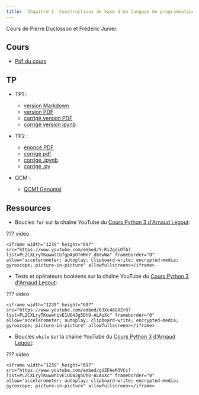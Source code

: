 ```yaml
---
title:  Chapitre 1  Constructions de base d'un langage de programmation
---
```




Cours de Pierre Duclosson et Frédéric Junier.


## Cours

* [Pdf du cours](chapitre1/cours/Chap1-Bases-Programmation-2021.pdf)


## TP 

* TP1 :
    * [version Markdown](chapitre1/TP1/1NSI-Chap1-Variables-TP1-git.md)
    * [version PDF](chapitre1/TP1/1NSI-Chap1-Variables-TP1-.pdf)
    * [corrigé version PDF](chapitre1/TP1/corrigé-TP1.pdf)
    * [corrigé version ipynb](chapitre1/TP1/corrigé-TP1.ipynb)
* TP2 :
    * [énoncé PDF](chapitre1/TP2/TP2.pdf)
    * [corrigé pdf](chapitre1/TP2/correction/Correction_TP2.pdf)
    * [corrigé .ipynb](chapitre1/TP2/correction/Correction_TP2.ipynb)
    * [corrigé .py](https://raw.githubusercontent.com/parc-nsi/premiere/main/docs/chapitre1/chapitre1/TP2/correction/Correction_TP2.py)

* QCM :
    * [QCM1 Genumsi](https://genumsi.inria.fr/qcm.php?h=e74b6446b2fb9380f06fe87ff3289bf4)

## Ressources


* Boucles `for` sur la chaîne YouTube du [Cours Python 3 d'Arnaud Legout](https://www.youtube.com/channel/UCIlUBOXnXjxdjmL_atU53kA):


??? video

    <iframe width="1239" height="697" src="https://www.youtube.com/embed/Y-Ri2gdiOTA?list=PL2CXLryTKuwwlCGfgpApOTmMn7_dbtwWa" frameborder="0" allow="accelerometer; autoplay; clipboard-write; encrypted-media; gyroscope; picture-in-picture" allowfullscreen></iframe>


* Tests et opérateurs booléens sur la chaîne YouTube du [Cours Python 3 d'Arnaud Legout](https://www.youtube.com/channel/UCIlUBOXnXjxdjmL_atU53kA):


??? video

    <iframe width="1239" height="697" src="https://www.youtube.com/embed/0JXc48GXZrU?list=PL2CXLryTKuwwhivE1UO4Jg5DhU-ALAoXc" frameborder="0" allow="accelerometer; autoplay; clipboard-write; encrypted-media; gyroscope; picture-in-picture" allowfullscreen></iframe>


* Boucles `while` sur la chaîne YouTube du [Cours Python 3 d'Arnaud Legout](https://www.youtube.com/channel/UCIlUBOXnXjxdjmL_atU53kA):


??? video

    <iframe width="1239" height="697" src="https://www.youtube.com/embed/gUZFAeM3VCc?list=PL2CXLryTKuwwhivE1UO4Jg5DhU-ALAoXc" frameborder="0" allow="accelerometer; autoplay; clipboard-write; encrypted-media; gyroscope; picture-in-picture" allowfullscreen></iframe>





